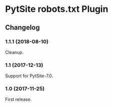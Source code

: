 # PytSite robots.txt Plugin


## Changelog


### 1.1.1 (2018-08-10)

Cleanup.


### 1.1 (2017-12-13)

Support for PytSite-7.0.


### 1.0 (2017-11-25)

First release.
